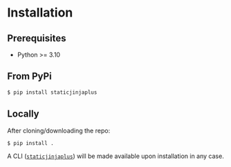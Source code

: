 # Installation

## Prerequisites

  - Python >= 3.10

## From PyPi

```bash
$ pip install staticjinjaplus
```

## Locally

After cloning/downloading the repo:

```bash
$ pip install .
```

A CLI ([`staticjinjaplus`](cli.md)) will be made available upon installation in any case.